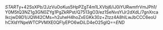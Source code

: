 $START$y+42SsXPb/2JzVuOoKus5HpPZgT4m1LXVbj6/iJ0iYURwmfrVmJPh1/Y0M5tQ3NZ1g3GN0ZYg1PgZkRPst/Q7513gO3/ez1SeNvsYlJr2dXdL/7gnXrcaIkcjwD9D1/JQW42CMs+h2uheH4hoZxEGKk30z+Ztzz4A8hlLwJbCCC6eoUhCXldYNpeWTCPVMXE0QFlyEPO6wDiLD4eO25glQ==$END$